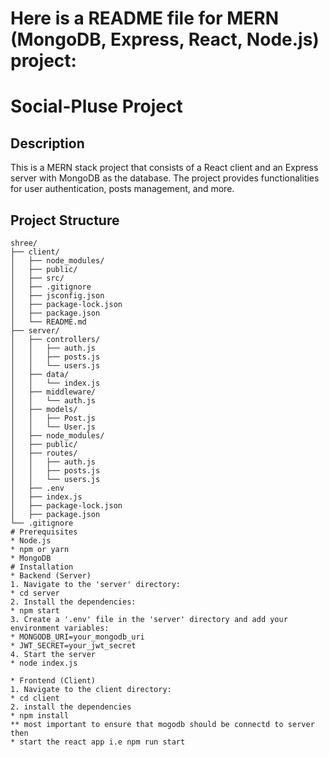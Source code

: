 # Here is a README file for  MERN (MongoDB, Express, React, Node.js) project:
# Social-Pluse Project

## Description

This is a MERN stack project that consists of a React client and an Express server with MongoDB as the database. The project provides functionalities for user authentication, posts management, and more.

## Project Structure

```plaintext
shree/
├── client/
│   ├── node_modules/
│   ├── public/
│   ├── src/
│   ├── .gitignore
│   ├── jsconfig.json
│   ├── package-lock.json
│   ├── package.json
│   └── README.md
├── server/
│   ├── controllers/
│   │   ├── auth.js
│   │   ├── posts.js
│   │   └── users.js
│   ├── data/
│   │   └── index.js
│   ├── middleware/
│   │   └── auth.js
│   ├── models/
│   │   ├── Post.js
│   │   └── User.js
│   ├── node_modules/
│   ├── public/
│   ├── routes/
│   │   ├── auth.js
│   │   ├── posts.js
│   │   └── users.js
│   ├── .env
│   ├── index.js
│   ├── package-lock.json
│   ├── package.json
└── .gitignore
# Prerequisites
* Node.js
* npm or yarn
* MongoDB
# Installation
* Backend (Server)
1. Navigate to the 'server' directory:
* cd server
2. Install the dependencies:
* npm start
3. Create a '.env' file in the 'server' directory and add your environment variables:
* MONGODB_URI=your_mongodb_uri
* JWT_SECRET=your_jwt_secret
4. Start the server
* node index.js

* Frontend (Client)
1. Navigate to the client directory:
* cd client
2. install the dependencies
* npm install
** most important to ensure that mogodb should be connectd to server then
* start the react app i.e npm run start 

